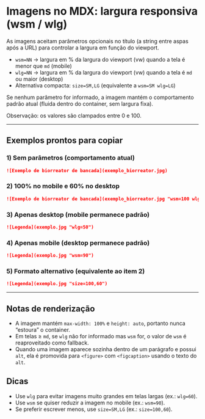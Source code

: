 # Imagens no MDX: largura responsiva (wsm / wlg)

As imagens aceitam parâmetros opcionais no título (a string entre aspas após a URL) para controlar a largura em função do viewport.

- `wsm=NN` → largura em % da largura do viewport (vw) quando a tela é menor que `md` (mobile)
- `wlg=NN` → largura em % da largura do viewport (vw) quando a tela é `md` ou maior (desktop)
- Alternativa compacta: `size=SM,LG` (equivalente a `wsm=SM wlg=LG`)

Se nenhum parâmetro for informado, a imagem mantém o comportamento padrão atual (fluida dentro do container, sem largura fixa).

Observação: os valores são clampados entre 0 e 100.

---

## Exemplos prontos para copiar

### 1) Sem parâmetros (comportamento atual)

```md
![Exemplo de biorreator de bancada](exemplo_biorreator.jpg)
```

### 2) 100% no mobile e 60% no desktop

```md
![Exemplo de biorreator de bancada](exemplo_biorreator.jpg "wsm=100 wlg=60")
```

### 3) Apenas desktop (mobile permanece padrão)

```md
![Legenda](exemplo.jpg "wlg=50")
```

### 4) Apenas mobile (desktop permanece padrão)

```md
![Legenda](exemplo.jpg "wsm=90")
```

### 5) Formato alternativo (equivalente ao item 2)

```md
![Legenda](exemplo.jpg "size=100,60")
```

---

## Notas de renderização

- A imagem mantém `max-width: 100%` e `height: auto`, portanto nunca “estoura” o container.
- Em telas ≥ `md`, se `wlg` não for informado mas `wsm` for, o valor de `wsm` é reaproveitado como fallback.
- Quando uma imagem aparece sozinha dentro de um parágrafo e possui `alt`, ela é promovida para `<figure>` com `<figcaption>` usando o texto do `alt`.

## Dicas

- Use `wlg` para evitar imagens muito grandes em telas largas (ex.: `wlg=60`).
- Use `wsm` se quiser reduzir a imagem no mobile (ex.: `wsm=90`).
- Se preferir escrever menos, use `size=SM,LG` (ex.: `size=100,60`).
